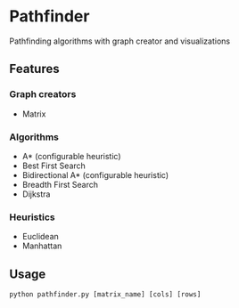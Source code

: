 # Pathfinder
Pathfinding algorithms with graph creator and visualizations

## Features

### Graph creators
- Matrix

### Algorithms
- A* (configurable heuristic)
- Best First Search
- Bidirectional A* (configurable heuristic)
- Breadth First Search
- Dijkstra

### Heuristics
- Euclidean
- Manhattan

## Usage
```python
python pathfinder.py [matrix_name] [cols] [rows]
```
